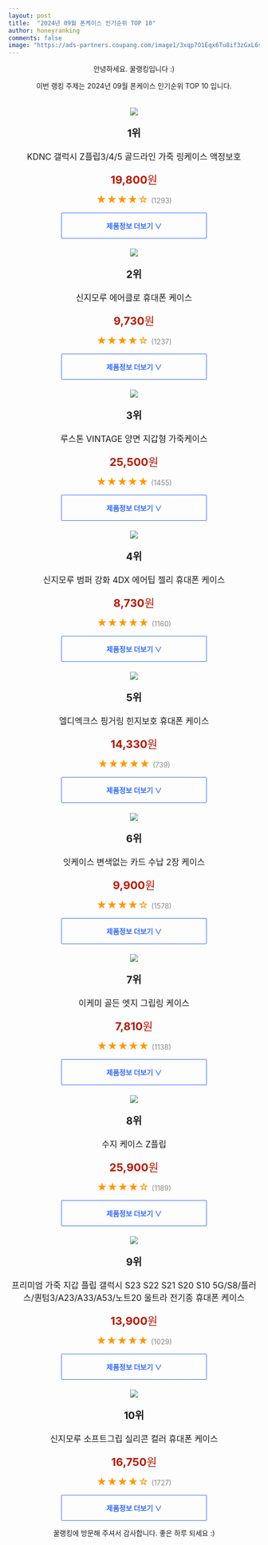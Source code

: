 ```yaml
---
layout: post
title:  "2024년 09월 폰케이스 인기순위 TOP 10"
author: honeyranking
comments: false
image: "https://ads-partners.coupang.com/image1/3xqp7O1Eqx6Tu8if3zGxL6sSSxjvGNt4clehqd4oiWOyZvYo87EY9lGeauv932trrbswdcN3cdADFlMQvXDSNV6WxjCN2QFUazjYrju8XKF2kX5qOwk8RFPpxOl0Tt3tedn42IxtIlkad0kuptmxay5Q6ejPHAxJ1Q5JvS3ijjn95cFmmJlQ5f0Puv7zj0d8e9HtTp01RH-0vVMdjTf1W8mlQVPYIIhWIaDHcKAdFfqlEBj8s21qDinPAvi4oYnzLHQpadO5JnIHD464nSeMLAkkIYijYvF0JSIclrE6fB0fzzBPvfr4vq54"
---
```

<p style="text-align: center;">안녕하세요. 꿀랭킹입니다 :)</p>
<p style="text-align: center;">이번 랭킹 주제는 2024년 09월 폰케이스 인기순위 TOP 10 입니다.</p><center><img src="https://ads-partners.coupang.com/image1/3xqp7O1Eqx6Tu8if3zGxL6sSSxjvGNt4clehqd4oiWOyZvYo87EY9lGeauv932trrbswdcN3cdADFlMQvXDSNV6WxjCN2QFUazjYrju8XKF2kX5qOwk8RFPpxOl0Tt3tedn42IxtIlkad0kuptmxay5Q6ejPHAxJ1Q5JvS3ijjn95cFmmJlQ5f0Puv7zj0d8e9HtTp01RH-0vVMdjTf1W8mlQVPYIIhWIaDHcKAdFfqlEBj8s21qDinPAvi4oYnzLHQpadO5JnIHD464nSeMLAkkIYijYvF0JSIclrE6fB0fzzBPvfr4vq54" style="margin-top:20px" /></center><p style="text-align: center; font-size: 20px"><b>1위</b></p><p style="text-align: center; font-size: 17px">KDNC 갤럭시 Z플립3/4/5 골드라인 가죽 링케이스 액정보호</p><p style="text-align: center;"><span style="color: #b61800; font-size: 22px;"><b>19,800</b>원</span></p><p style="text-align: center;"><span style="color: #ff9600; font-size: 20px;">★★★★☆ </span><span style="color: #878787;">(1293)</span></p><center><a href="https://link.coupang.com/re/AFFSDP?lptag=AF3899140&subid=honeyrank&pageKey=7610081532&itemId=20152834999&vendorItemId=87852790877&traceid=V0-153-4dcfbbaad758bb8b&requestid=20240914130000800110477687&token=31850C%7CMIXED"><div style="font-size: 14px; display: inline-block; padding: 15px 90px; color: #346aff; border-radius: 2px; border: 1px solid #346aff; cursor: pointer;"><b>제품정보 더보기 &or;</b></div></a></center><center><img src="https://ads-partners.coupang.com/image1/Njz0avapqySZ_f_aNgm-nYya7LYEFgq1eCA3tZUbN7Fl8cy_jHdGcrnFjhbcavfYa_aKlbSlnRb7HKXQ5YnkEBU7U2p8M7xbksavOvr6BHnr1fuhNtVhMTrEV17gzKA1ihxYP3ayR396Cr5oDiAlcb9y6sKnSll32NGLjXNuoaCZSrpjZvX05HisdjW-ZhMIwm8St3X-3COltjA4JUafX7s6_wA3OIWE-5LNx71hTo1yYXkmAtUFjPwgAsxlOaqlMX9vesLiE3HP3_jYltRlheSAIBc6-MrivE8=" style="margin-top:20px" /></center><p style="text-align: center; font-size: 20px"><b>2위</b></p><p style="text-align: center; font-size: 17px">신지모루 에어클로 휴대폰 케이스</p><p style="text-align: center;"><span style="color: #b61800; font-size: 22px;"><b>9,730</b>원</span></p><p style="text-align: center;"><span style="color: #ff9600; font-size: 20px;">★★★★☆ </span><span style="color: #878787;">(1237)</span></p><center><a href="https://link.coupang.com/re/AFFSDP?lptag=AF3899140&subid=honeyrank&pageKey=44918501&itemId=11097477488&vendorItemId=78485779147&traceid=V0-153-e1a61d788933dad7&requestid=20240914130000800110477687&token=31850C%7CMIXED"><div style="font-size: 14px; display: inline-block; padding: 15px 90px; color: #346aff; border-radius: 2px; border: 1px solid #346aff; cursor: pointer;"><b>제품정보 더보기 &or;</b></div></a></center><center><img src="https://ads-partners.coupang.com/image1/NA2GkEj2-r_Xm4ZGNDg0jjtGww_OU_HZlptHBmdeFwUKrjPP_Ci9wyaaTSr8KUFL3BiuEZdELpYV9QR8q3mX6wG12Mt-hcgAXsbuO-GnOax7N3Ssj0ovmYCronuXk4ELMzDN0QNeHsHIV1O988uQHaeHb-1qUnWwY2R9Sh80CHQvy3IXLA8w2ntKgq6JlKI2J2bhBOia-sLN95jgP4r77WS-p7DqHZYdr2Kzt4MYJihdfRrJdbNZ5tI_LQzRF04YudZDg6ZATXS__5wj2jxl0pdv8lqHNKDRdOinjPD68a2R07Zy2ARObe5Mzv45mA8=" style="margin-top:20px" /></center><p style="text-align: center; font-size: 20px"><b>3위</b></p><p style="text-align: center; font-size: 17px">루스톤 VINTAGE 양면 지갑형 가죽케이스</p><p style="text-align: center;"><span style="color: #b61800; font-size: 22px;"><b>25,500</b>원</span></p><p style="text-align: center;"><span style="color: #ff9600; font-size: 20px;">★★★★★ </span><span style="color: #878787;">(1455)</span></p><center><a href="https://link.coupang.com/re/AFFSDP?lptag=AF3899140&subid=honeyrank&pageKey=7322911253&itemId=23545835884&vendorItemId=90572036129&traceid=V0-153-e296baa8929e402e&clickBeacon=d08637c0-724d-11ef-a0e4-b59dea137653%7E3&requestid=20240914130000800110477687&token=31850C%7CMIXED"><div style="font-size: 14px; display: inline-block; padding: 15px 90px; color: #346aff; border-radius: 2px; border: 1px solid #346aff; cursor: pointer;"><b>제품정보 더보기 &or;</b></div></a></center><center><img src="https://ads-partners.coupang.com/image1/ObxSwrHoswak_mRlOS7LyYqY01jpnHzMUBKJgmZ545IE6zKBDNRCmkjNsri0Vy41prYSImN_oob70X9573WI369MpztBIj51wsJKxx1N3muJJoYcuZdI6RWuT_qtKgyAWRW91JK0mrGghCuwCabH6oQ-qnTi5hkWFGZ2oJJeGTLr62lfC_IlpMNV4XezVlxqqFaz7UIZXE0kn2ZmxxsozzcaBhZTxPtuB-pIYYqEAemnRa2uZpJYlpFUZhaJqNUUR3iOIvtk9-og7AvJw5kzRvPg5TJ5Z11CvBtYT6IuVg==" style="margin-top:20px" /></center><p style="text-align: center; font-size: 20px"><b>4위</b></p><p style="text-align: center; font-size: 17px">신지모루 범퍼 강화 4DX 에어팁 젤리 휴대폰 케이스</p><p style="text-align: center;"><span style="color: #b61800; font-size: 22px;"><b>8,730</b>원</span></p><p style="text-align: center;"><span style="color: #ff9600; font-size: 20px;">★★★★★ </span><span style="color: #878787;">(1160)</span></p><center><a href="https://link.coupang.com/re/AFFSDP?lptag=AF3899140&subid=honeyrank&pageKey=1831886727&itemId=19910206823&vendorItemId=87097079027&traceid=V0-153-aa0103530b46ea87&clickBeacon=d08637c0-724d-11ef-b48a-985a96bfbb11%7E3&requestid=20240914130000800110477687&token=31850C%7CMIXED"><div style="font-size: 14px; display: inline-block; padding: 15px 90px; color: #346aff; border-radius: 2px; border: 1px solid #346aff; cursor: pointer;"><b>제품정보 더보기 &or;</b></div></a></center><center><img src="https://ads-partners.coupang.com/image1/uGGqpHR4FoFo0LBkuEaGgwROxemQ4IAbkGzXI2AqSj4RoEt5BqsteXh7pveOO75Ye2MYV3b_jMUg0fEpPJFzBMEJta6pQri3MvwIX-OitKle1kMpLMYjJOiYfFFJ42uxECn697DDbsVdKp0Vd7OnIzOWksPsn_O6mEM6irbSF1dPkbxJDwmAwWW3Y5Y2Y6Uf0OAvJ2RYZObUmRMMAeEcSNf0rEvRw24BZJTmvUhCrdvXJxIRG0VB135pxZjpQTw6y1jvK-dTQhM7oXQzG4YXLCebOI50XtrDoc2LU9mu2VWBN0CdbSwKF0zt" style="margin-top:20px" /></center><p style="text-align: center; font-size: 20px"><b>5위</b></p><p style="text-align: center; font-size: 17px">엘디엑크스 핑거링 힌지보호 휴대폰 케이스</p><p style="text-align: center;"><span style="color: #b61800; font-size: 22px;"><b>14,330</b>원</span></p><p style="text-align: center;"><span style="color: #ff9600; font-size: 20px;">★★★★★ </span><span style="color: #878787;">(739)</span></p><center><a href="https://link.coupang.com/re/AFFSDP?lptag=AF3899140&subid=honeyrank&pageKey=6840256585&itemId=16263555589&vendorItemId=83466825647&traceid=V0-153-e27cb2d3b83ac1e0&requestid=20240914130000800110477687&token=31850C%7CMIXED"><div style="font-size: 14px; display: inline-block; padding: 15px 90px; color: #346aff; border-radius: 2px; border: 1px solid #346aff; cursor: pointer;"><b>제품정보 더보기 &or;</b></div></a></center><center><img src="https://ads-partners.coupang.com/image1/-NzCSCSLICLlUP4J-Os7wU6GA1vKpUk-GLSDHxt6-cYVG3EGfoq3tUtE6vvM2M0Jk3qazZCMMb5J-Hwsa_q3avkFwIJi9o1O_2eOxssv7_0Iw5ebSiNJU0vEOVK7W-vN-A5L1jvivb8RfVVioO-chUT3hMlT-sMQAn5eG6RuLjy7oksnGcxLla6K9tjlKyvIQyzmST-MOaYv5Xd-6Yzp3R4Jgj7k8qWPYY6OKZELPW7fPSclYaK0fOLHJXmOkZ6bIwdV7ULlQizDym7w4IEskP9wWeVBMSYzxRZuXNo4SSCcwGpHwlGdoOjItS3yr1VR" style="margin-top:20px" /></center><p style="text-align: center; font-size: 20px"><b>6위</b></p><p style="text-align: center; font-size: 17px">잇케이스 변색없는 카드 수납 2장 케이스</p><p style="text-align: center;"><span style="color: #b61800; font-size: 22px;"><b>9,900</b>원</span></p><p style="text-align: center;"><span style="color: #ff9600; font-size: 20px;">★★★★☆ </span><span style="color: #878787;">(1578)</span></p><center><a href="https://link.coupang.com/re/AFFSDP?lptag=AF3899140&subid=honeyrank&pageKey=7851892749&itemId=21541153902&vendorItemId=89275702276&traceid=V0-153-86e485372386f617&clickBeacon=d08637c0-724d-11ef-8f17-a6ae4e768463%7E3&requestid=20240914130000800110477687&token=31850C%7CMIXED"><div style="font-size: 14px; display: inline-block; padding: 15px 90px; color: #346aff; border-radius: 2px; border: 1px solid #346aff; cursor: pointer;"><b>제품정보 더보기 &or;</b></div></a></center><center><img src="https://ads-partners.coupang.com/image1/9wL7Fq6ncuf3EbjQ98Zna0IJ4quItdX5azyXMY6O_flwtGuAmGPKKtoV09x5IcdDSzrXSVXGHOX196rxjgCYxMAiewHX6zZ9r8p802lHjeXvKerNVl8-zRrdCpDmJbhec4HyfOZ7s8bLcjUaxyK-N9ycbE0X7bXNGPRImGWpy4wmCJGJHywAqp6EOdF64LMqzv_-zRuOTpNUH8TnKpjJm04QtOiFJOZa7oUkl8D3uOWSicC1WFrOVAxbmNTJ4a7MgM_VKg__dCnkYq5NUYUUX3oiLNU5kut5ZN-kZI_wTpoMDD5H-YMpAmI-EA==" style="margin-top:20px" /></center><p style="text-align: center; font-size: 20px"><b>7위</b></p><p style="text-align: center; font-size: 17px">이케미 골든 엣지 그립링 케이스</p><p style="text-align: center;"><span style="color: #b61800; font-size: 22px;"><b>7,810</b>원</span></p><p style="text-align: center;"><span style="color: #ff9600; font-size: 20px;">★★★★★ </span><span style="color: #878787;">(1138)</span></p><center><a href="https://link.coupang.com/re/AFFSDP?lptag=AF3899140&subid=honeyrank&pageKey=7295010998&itemId=15063715768&vendorItemId=82286054174&traceid=V0-153-f3346b9d20d74c9e&requestid=20240914130000800110477687&token=31850C%7CMIXED"><div style="font-size: 14px; display: inline-block; padding: 15px 90px; color: #346aff; border-radius: 2px; border: 1px solid #346aff; cursor: pointer;"><b>제품정보 더보기 &or;</b></div></a></center><center><img src="https://ads-partners.coupang.com/image1/Cvn8mOmnAsOKquksCmR_8sk6OtfLdWz-M_evlo8VwhGLeR9J5xLqmc3qjw78J9tCacHKoglwqLHlRCRj55PGsFBOBzNrmsorypO5ryN6PiGuCt5htxssh2BNiODv8foU4_NAthCaKU3P1_iCwjbYmcLbU7nOy8rWUi4pRWVC-K8CsJn8gB7I8cAYRSMwhkF9-WyW6hDgJwOVOtcl41zxGTR9ddiRi6OYCPS17hV-XPSTsA19EThdhDJeMra-PllyiznW7sj4fjmIQxRsqsGTKC3OQkWO5OemWxW7UQQhTDo6WyfF6hzTjHAp7-OVGA==" style="margin-top:20px" /></center><p style="text-align: center; font-size: 20px"><b>8위</b></p><p style="text-align: center; font-size: 17px">수지 케이스 Z플립</p><p style="text-align: center;"><span style="color: #b61800; font-size: 22px;"><b>25,900</b>원</span></p><p style="text-align: center;"><span style="color: #ff9600; font-size: 20px;">★★★★☆ </span><span style="color: #878787;">(1189)</span></p><center><a href="https://link.coupang.com/re/AFFSDP?lptag=AF3899140&subid=honeyrank&pageKey=7605077318&itemId=21286892142&vendorItemId=86353783361&traceid=V0-153-8214cffb9744d1f0&clickBeacon=d08637c0-724d-11ef-acd3-ede08356d902%7E3&requestid=20240914130000800110477687&token=31850C%7CMIXED"><div style="font-size: 14px; display: inline-block; padding: 15px 90px; color: #346aff; border-radius: 2px; border: 1px solid #346aff; cursor: pointer;"><b>제품정보 더보기 &or;</b></div></a></center><center><img src="https://ads-partners.coupang.com/image1/lsd4EYG3U_L4JzpglguWGsC8Qs2qPCpvrFRlWtrCnfl_YG2PcdMpSC0wI9-h_eEFVP0ivAztkrX4ADGtlHMdw0C4MwYX5h4xh-fmPzVLogXYAw0MennQUdHLxwzSJc1nnLFKm0SI4B1fBhk8o85oU9nQ4rXnFYbuqWFE4Li-5GNJEdEk1XzfDt73N4zrG7EZB2aKfg3LDUrI9cZBlT-oonmADExj1bPHRl_n4mQHZCDDsWkaPy5hHaPfPYOJOcfxLcUjPz2bltbFNOuM5xkHeICAQL_ZD6UEU8zvViBt256aq4Thw3jSIzsT" style="margin-top:20px" /></center><p style="text-align: center; font-size: 20px"><b>9위</b></p><p style="text-align: center; font-size: 17px">프리미엄 가죽 지갑 플립 갤럭시 S23 S22 S21 S20 S10 5G/S8/플러스/퀀텀3/A23/A33/A53/노트20 울트라 전기종 휴대폰 케이스</p><p style="text-align: center;"><span style="color: #b61800; font-size: 22px;"><b>13,900</b>원</span></p><p style="text-align: center;"><span style="color: #ff9600; font-size: 20px;">★★★★★ </span><span style="color: #878787;">(1029)</span></p><center><a href="https://link.coupang.com/re/AFFSDP?lptag=AF3899140&subid=honeyrank&pageKey=7481416549&itemId=19543081548&vendorItemId=86651330260&traceid=V0-153-b246a73847494904&requestid=20240914130000800110477687&token=31850C%7CMIXED"><div style="font-size: 14px; display: inline-block; padding: 15px 90px; color: #346aff; border-radius: 2px; border: 1px solid #346aff; cursor: pointer;"><b>제품정보 더보기 &or;</b></div></a></center><center><img src="https://ads-partners.coupang.com/image1/D4onYMKFwU-bRnyuDxMSbuDXthb4_RbRz_ETslEJO5OdFiHuEDigomq4tN-RT9U5DCOiZZoqF6Sv8RR6nFapDYPRoaj2O7N9wNuej5efoOyb1rEc402fLdAkae2Qs-8CIOdGCF7flfLJpSkCPJ25_ukss_NzrhBCsXnFVkk5FWrNTT11DnKKaFNjisN2iJc-f25rguGCaKWp33pmlrv4HS5TBoSFlcbtFMh5kamyrt3Nni8liYNaWEVQ4RyKN5vNMLF7bZN7pvDQa1ulO7i4klv3vlqpjdna48-myR2VZB4=" style="margin-top:20px" /></center><p style="text-align: center; font-size: 20px"><b>10위</b></p><p style="text-align: center; font-size: 17px">신지모루 소프트그립 실리콘 컬러 휴대폰 케이스</p><p style="text-align: center;"><span style="color: #b61800; font-size: 22px;"><b>16,750</b>원</span></p><p style="text-align: center;"><span style="color: #ff9600; font-size: 20px;">★★★★☆ </span><span style="color: #878787;">(1727)</span></p><center><a href="https://link.coupang.com/re/AFFSDP?lptag=AF3899140&subid=honeyrank&pageKey=5605840755&itemId=15845610846&vendorItemId=83032101920&traceid=V0-153-a602ec36fc6406dc&clickBeacon=d0865ed0-724d-11ef-9d18-6684c046fd3f%7E3&requestid=20240914130000800110477687&token=31850C%7CMIXED"><div style="font-size: 14px; display: inline-block; padding: 15px 90px; color: #346aff; border-radius: 2px; border: 1px solid #346aff; cursor: pointer;"><b>제품정보 더보기 &or;</b></div></a></center><p style="text-align: center;">꿀랭킹에 방문해 주셔서 감사합니다. 좋은 하루 되세요 :)</p>